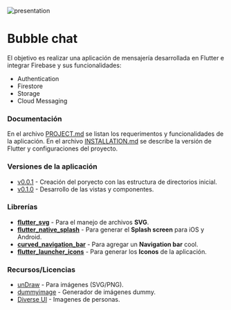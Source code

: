 ![presentation](https://user-images.githubusercontent.com/18753029/134790436-3e80c138-937e-4962-9c26-8c840e9ac2cc.gif)

# Bubble chat

El objetivo es realizar una aplicación de mensajería desarrollada en Flutter e integrar Firebase y sus funcionalidades:

- Authentication
- Firestore
- Storage
- Cloud Messaging

### Documentación

En el archivo [PROJECT.md](./PROJECT.md) se listan los requerimentos y funcionalidades de la aplicación.
En el archivo [INSTALLATION.md](./INSTALLATION.md) se describe la versión de Flutter y configuraciones del proyecto.

### Versiones de la aplicación

- [v0.0.1](https://github.com/joshesp/bubble-chat/tree/v0.0.1) - Creación del poryecto con las estructura de directorios inicial.
- [v0.1.0](https://github.com/joshesp/bubble-chat/tree/v0.1.0) - Desarrollo de las vistas y componentes.

### Librerías

- **[flutter_svg](https://pub.dev/packages/flutter_svg)** - Para el manejo de archivos **SVG**.
- **[flutter_native_splash](https://pub.dev/packages/flutter_native_splash)** - Para generar el **Splash screen** para iOS y Android.
- **[curved_navigation_bar](https://pub.dev/packages/curved_navigation_bar)** - Para agregar un **Navigation bar** cool.
- **[flutter_launcher_icons](https://pub.dev/packages/flutter_launcher_icons)** - Para generar los **Iconos** de la aplicación.

### Recursos/Licencias

- [unDraw](https://undraw.co/illustrations) - Para imágenes (SVG/PNG).
- [dummyimage](https://dummyimage.com/) - Generador de imágenes dummy.
- [Diverse UI](https://diverseui.com/) - Imagenes de personas.
